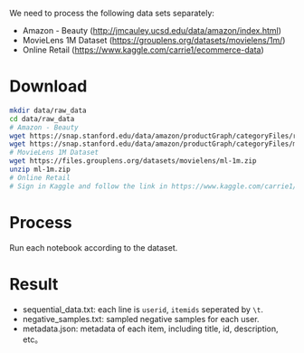 We need to process the following data sets separately:

+ Amazon - Beauty (http://jmcauley.ucsd.edu/data/amazon/index.html)
+ MovieLens 1M Dataset (https://grouplens.org/datasets/movielens/1m/)
+ Online Retail (https://www.kaggle.com/carrie1/ecommerce-data)

# Download
```bash
mkdir data/raw_data
cd data/raw_data
# Amazon - Beauty
wget https://snap.stanford.edu/data/amazon/productGraph/categoryFiles/reviews_Beauty_5.json.gz
wget https://snap.stanford.edu/data/amazon/productGraph/categoryFiles/meta_Beauty.json.gz
# MovieLens 1M Dataset
wget https://files.grouplens.org/datasets/movielens/ml-1m.zip
unzip ml-1m.zip
# Online Retail
# Sign in Kaggle and follow the link in https://www.kaggle.com/carrie1/ecommerce-data to download the data.csv
```

# Process

Run each notebook according to the dataset.


# Result

- sequential_data.txt: each line is `userid`, `itemids` seperated by `\t`.
- negative_samples.txt: sampled negative samples for each user.
- metadata.json: metadata of each item, including title, id, description, etc。